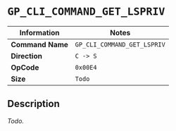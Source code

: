 # `GP_CLI_COMMAND_GET_LSPRIV`

| Information               | Notes |
|---                        |---    |
| **Command Name**          | `GP_CLI_COMMAND_GET_LSPRIV` |
| **Direction**             | `C -> S` |
| **OpCode**                | `0x00E4` |
| **Size**                  | `Todo` |

## Description

_Todo._